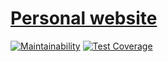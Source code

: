 # [Personal website](https://seanfloyd.dev)

[![Maintainability](https://api.codeclimate.com/v1/badges/85ce6d0f62a56301fb5f/maintainability)](https://codeclimate.com/github/SeanLF/seanfloyd.dev/maintainability)
[![Test Coverage](https://api.codeclimate.com/v1/badges/85ce6d0f62a56301fb5f/test_coverage)](https://codeclimate.com/github/SeanLF/seanfloyd.dev/test_coverage)
